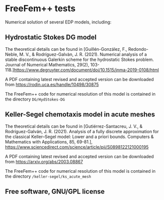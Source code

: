# FreeFem++ tests

Numerical solution of several EDP models, including:

## Hydrostatic Stokes DG model

The theoretical details can be found in [Guillén-González, F., Redondo-Neble, M. V., & Rodríguez-Galvàn, J. R. (2021). Numerical analysis of a stable discontinuous Galerkin scheme for the hydrostatic Stokes problem. Journal of Numerical Mathematics, 29(2), 103-118.]https://www.degruyter.com/document/doi/10.1515/jnma-2019-0108/html

A PDF containing latest revised and accepted version can be downloaded from https://rodin.uca.es/handle/10498/30875

The FreeFem++ code for numerical resolution of this model is contained in the directory `DG/HydStokes-DG`

## Keller-Segel chemotaxis model in acute meshes

The theoretical details can be found in [Gutiérrez-Santacreu, J. V., & Rodríguez-Galván, J. R. (2021). Analysis of a fully discrete approximation for the classical Keller–Segel model: Lower and a priori bounds. Computers & Mathematics with Applications, 85, 69-81.], https://www.sciencedirect.com/science/article/pii/S0898122121000195

A PDF containing latest revised and accepted version can be downloaded from https://arxiv.org/abs/2003.08867

The FreeFem++ code for numerical resolution of this model is contained in the directory `/keller-segel/ks_acute_mesh`

## Free software, GNU/GPL license
